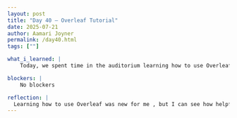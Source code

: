 ```yaml
---
layout: post
title: "Day 40 – Overleaf Tutorial"
date: 2025-07-21
author: Aamari Joyner
permalink: /day40.html
tags: [""]

what_i_learned: |
    Today, we spent time in the auditorium learning how to use Overleaf, a collaboritive writing tool that will help us format and organize our research paper more professionally. I learned how to navigate the platform and better understand how it can streamline the writing process, especially when working in teams. After the workshop, we returned to the lab and had a productive discussion about our upcoming 90-second elevator pitch. We brainstormed how to clearly and effectively present the purpose and impact of our media hub. The day helped us sharpen both writing and our communication strategies.

blockers: |
    No blockers

reflection: |
  Learning how to use Overleaf was new for me , but I can see how helpful it will be in making our research paper look polished and well-organized. It was also great to regroup with my team and map out ideas for our elevator pitch, we're all starting to understand how to speak confidently and concisely about our project. These smaller presentations are building our skills for larger opportunities. Even though it was alot of information, I'm glad we're being pushed to grow in different areas. It's clear that everythign we're learning now will prepare us for future academic and professional spaces. 
---
```

